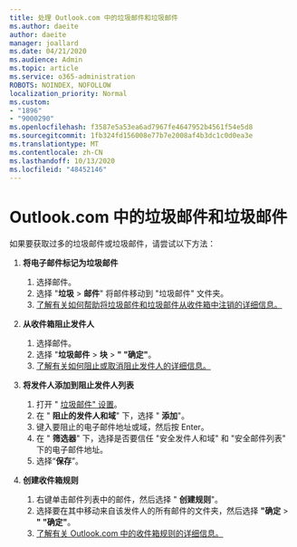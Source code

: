 ```yaml
---
title: 处理 Outlook.com 中的垃圾邮件和垃圾邮件
ms.author: daeite
author: daeite
manager: joallard
ms.date: 04/21/2020
ms.audience: Admin
ms.topic: article
ms.service: o365-administration
ROBOTS: NOINDEX, NOFOLLOW
localization_priority: Normal
ms.custom:
- "1896"
- "9000290"
ms.openlocfilehash: f3587e5a53ea6ad7967fe4647952b4561f54e5d8
ms.sourcegitcommit: 1fb324fd156008e77b7e2008af4b3dc1c0d0ea3e
ms.translationtype: MT
ms.contentlocale: zh-CN
ms.lasthandoff: 10/13/2020
ms.locfileid: "48452146"
---
```

# <a name="spam-and-junk-email-in-outlookcom"></a>Outlook.com 中的垃圾邮件和垃圾邮件

如果要获取过多的垃圾邮件或垃圾邮件，请尝试以下方法：

1. **将电子邮件标记为垃圾邮件**
    1. 选择邮件。
    1. 选择 "**垃圾**  >  **邮件**" 将邮件移动到 "垃圾邮件" 文件夹。
    1. [了解有关如何帮助将垃圾邮件和垃圾邮件从收件箱中注销的详细信息。](https://support.office.com/article/a3ece97b-82f8-4a5e-9ac3-e92fa6427ae4?wt.mc_id=Office_Outlook_com_Alchemy)

1. **从收件箱阻止发件人**
    1. 选择邮件。
    1. 选择 "**垃圾邮件**  >  **块**  >  **" "确定"**。
    1. [了解有关如何阻止或取消阻止发件人的详细信息。](https://support.office.com/article/afba1c94-77bb-4f50-8b85-057cf52f4d5e?wt.mc_id=Office_Outlook_com_Alchemy)

1. **将发件人添加到阻止发件人列表**
    1. 打开 " [垃圾邮件" 设置](https://outlook.live.com/mail/options/mail/junkEmail/blockedSendersAndDomainsV2)。
    1. 在 " **阻止的发件人和域**" 下，选择 " **添加**"。
    1. 键入要阻止的电子邮件地址或域，然后按 Enter。
    1. 在 " **筛选器**" 下，选择是否要信任 "安全发件人和域" 和 "安全邮件列表" 下的电子邮件地址。
    1. 选择“**保存**”。

1. **创建收件箱规则**
    1. 右键单击邮件列表中的邮件，然后选择 " **创建规则**"。
    1. 选择要在其中移动来自该发件人的所有邮件的文件夹，然后选择 **"确定**  >  **" "确定"**。
    1. [了解有关 Outlook.com 中的收件箱规则的详细信息。](https://support.office.com/article/4b094371-a5d7-49bd-8b1b-4e4896a7cc5d?wt.mc_id=Office_Outlook_com_Alchemy)
